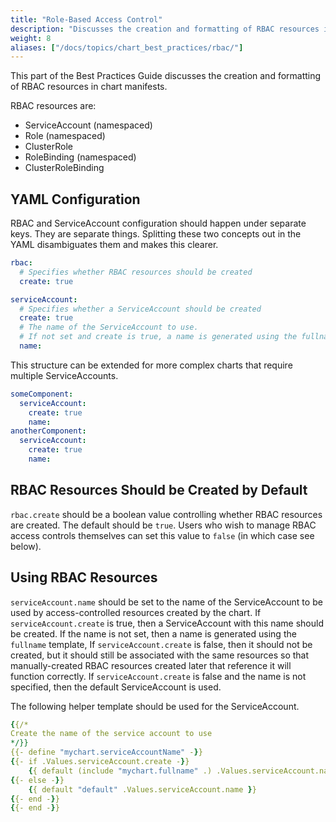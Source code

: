```yaml
---
title: "Role-Based Access Control"
description: "Discusses the creation and formatting of RBAC resources in Chart manifests."
weight: 8
aliases: ["/docs/topics/chart_best_practices/rbac/"]
---
```


This part of the Best Practices Guide discusses the creation and formatting of
RBAC resources in chart manifests.

RBAC resources are:

- ServiceAccount (namespaced)
- Role (namespaced)
- ClusterRole
- RoleBinding (namespaced)
- ClusterRoleBinding

## YAML Configuration

RBAC and ServiceAccount configuration should happen under separate keys. They
are separate things. Splitting these two concepts out in the YAML disambiguates
them and makes this clearer.

```yaml
rbac:
  # Specifies whether RBAC resources should be created
  create: true

serviceAccount:
  # Specifies whether a ServiceAccount should be created
  create: true
  # The name of the ServiceAccount to use.
  # If not set and create is true, a name is generated using the fullname template
  name:
```

This structure can be extended for more complex charts that require multiple
ServiceAccounts.

```yaml
someComponent:
  serviceAccount:
    create: true
    name:
anotherComponent:
  serviceAccount:
    create: true
    name:
```

## RBAC Resources Should be Created by Default

`rbac.create` should be a boolean value controlling whether RBAC resources are
created.  The default should be `true`.  Users who wish to manage RBAC access
controls themselves can set this value to `false` (in which case see below).

## Using RBAC Resources

`serviceAccount.name` should be set to the name of the ServiceAccount to be used by
access-controlled resources created by the chart.  If `serviceAccount.create` is
true, then a ServiceAccount with this name should be created.  If the name is
not set, then a name is generated using the `fullname` template, If
`serviceAccount.create` is false, then it should not be created, but it should
still be associated with the same resources so that manually-created RBAC
resources created later that reference it will function correctly.  If
`serviceAccount.create` is false and the name is not specified, then the default
ServiceAccount is used.

The following helper template should be used for the ServiceAccount.

```yaml
{{/*
Create the name of the service account to use
*/}}
{{- define "mychart.serviceAccountName" -}}
{{- if .Values.serviceAccount.create -}}
    {{ default (include "mychart.fullname" .) .Values.serviceAccount.name }}
{{- else -}}
    {{ default "default" .Values.serviceAccount.name }}
{{- end -}}
{{- end -}}
```
